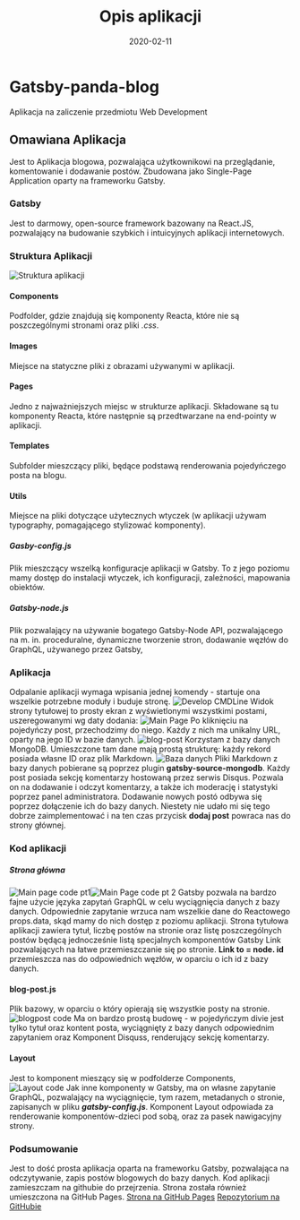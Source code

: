 ﻿---
title: "Opis aplikacji"
date: "2020-02-11"
---



# Gatsby-panda-blog
Aplikacja na zaliczenie przedmiotu Web Development

## Omawiana Aplikacja
Jest to Aplikacja blogowa, pozwalająca użytkownikowi na przeglądanie, komentowanie i dodawanie postów. Zbudowana  jako Single-Page Application oparty na frameworku Gatsby.

### Gatsby
Jest to darmowy, open-source framework bazowany na React.JS, pozwalający na budowanie szybkich i intuicyjnych aplikacji internetowych.

 ### Struktura Aplikacji
 ![Struktura aplikacji](https://i.imgur.com/HS0F7PU.png)
 #### Components
 Podfolder, gdzie znajdują się komponenty Reacta, które nie są poszczególnymi stronami oraz pliki *.css*.
 #### Images
 Miejsce na statyczne pliki z obrazami używanymi w aplikacji.
 #### Pages
 Jedno z najważniejszych miejsc w strukturze aplikacji. Składowane są tu komponenty Reacta, które następnie są przedtwarzane na end-pointy w aplikacji.
 #### Templates
 Subfolder mieszczący pliki, będące podstawą renderowania pojedyńczego posta na blogu.
 #### Utils
Miejsce na pliki dotyczące użytecznych wtyczek (w aplikacji używam typography, pomagającego stylizować komponenty).
##### Gasby-config.js
Plik mieszczący wszelką konfiguracje aplikacji w Gatsby. To  z jego poziomu mamy dostęp do instalacji wtyczek, ich konfiguracji, zależności, mapowania obiektów.
##### Gatsby-node.js
Plik pozwalający na używanie bogatego Gatsby-Node API, pozwalającego na m. in. proceduralne, dynamiczne tworzenie stron, dodawanie węzłów do GraphQL, używanego przez Gatsby, 
### Aplikacja
Odpalanie aplikacji wymaga wpisania jednej komendy -  startuje ona wszelkie potrzebne moduły i buduje stronę.
![Develop CMDLine](https://i.imgur.com/uMXMCFs.png)
Widok strony tytułowej to prosty ekran z wyświetlonymi wszystkimi postami, uszeregowanymi wg daty dodania:
![Main Page](https://i.imgur.com/MWlab47.png)
Po kliknięciu na pojedyńczy post, przechodzimy do niego. Każdy z nich ma unikalny URL, oparty na jego ID w bazie danych.
![blog-post](https://i.imgur.com/KsYkZ0y.png)
Korzystam z bazy danych MongoDB. Umieszczone tam dane mają prostą strukturę: każdy rekord posiada własne ID oraz plik Markdown.
![Baza danych](https://i.imgur.com/1aw4dOb.png)
Pliki Markdown z bazy danych pobierane są poprzez plugin **gatsby-source-mongodb**.
Każdy post posiada sekcję komentarzy hostowaną przez serwis Disqus. Pozwala on na dodawanie i odczyt komentarzy, a także ich moderację i statystyki poprzez panel administratora.
Dodawanie nowych postó odbywa się poprzez dołączenie ich do bazy danych. Niestety nie udało mi się tego dobrze zaimplementować i na ten czas przycisk **dodaj post** powraca nas do strony głównej.
### Kod aplikacji
##### Strona główna
![Main page code pt1](https://i.imgur.com/P1fvqKX.png)![Main Page code pt 2](https://i.imgur.com/lr5zvBF.png)
Gatsby pozwala na bardzo fajne użycie języka zapytań GraphQL w celu wyciągnięcia danych z bazy danych. Odpowiednie zapytanie wrzuca nam wszelkie dane do Reactowego props.data, skąd mamy do nich dostęp z poziomu aplikacji.
Strona tytułowa aplikacji zawiera tytuł, liczbę postów na stronie oraz listę poszczególnych postów będącą jednocześnie listą specjalnych komponentów Gatsby Link pozwalających na łatwe przemieszczanie się po stronie.  **Link to = node. id** przemieszcza nas do odpowiednich węzłów, w oparciu o ich id z bazy danych. 
#### blog-post.js
Plik bazowy, w oparciu o który opierają się wszystkie posty na stronie.
![blogpost code](https://i.imgur.com/SCGfB0m.png)
Ma on bardzo prostą budowę - w pojedyńczym divie jest tylko tytuł oraz kontent posta, wyciągnięty z bazy danych odpowiednim zapytaniem oraz Komponent Disquss, renderujący sekcję komentarzy.
#### Layout
Jest to komponent mieszący się w podfolderze Components, ![Layout code](https://i.imgur.com/wg6haKz.png)
Jak inne komponenty w Gatsby, ma on własne zapytanie GraphQL, pozwalający na wyciągnięcie, tym razem, metadanych o stronie, zapisanych w pliku ***gatsby-config.js***.
Komponent Layout odpowiada za renderowanie komponentów-dzieci pod sobą, oraz za pasek nawigacyjny strony. 
### Podsumowanie
Jest to dość prosta aplikacja oparta na frameworku Gatsby, pozwalająca na odczytywanie, zapis postów blogowych do bazy danych. Kod aplikacji zamieszczam na githubie do przejrzenia. Strona została również umieszczona na GitHub Pages.
[Strona na GitHub Pages](https://darq37.github.io/gatsby-panda-blog/)
[Repozytorium na GitHubie](https://github.com/darq37/gatsby-panda-blog)
